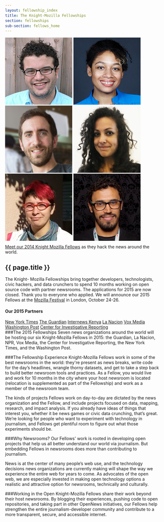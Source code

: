 ```yaml
---
layout: fellowship_index
title: The Knight-Mozilla Fellowships
section: fellowships
sub-section: fellows_home
---
```


<div id="picwrap">
<img src="/media/img/fellows/2014-fellows/ben-220.png" class="frontpic" alt="Ben Chartoff">
<img src="/media/img/fellows/2014-fellows/harlo-220.png" class="frontpic" alt="Harlo Holmes">
<img src="/media/img/fellows/2014-fellows/brian-220.png" class="frontpic" alt="Brian Jacobs">
<img src="/media/img/fellows/2014-fellows/aurelia-220.png" class="frontpic" alt="Aurelia Moser">
<img src="/media/img/fellows/2014-fellows/gabriela-220.png" class="frontpic" alt="Gabriela Rodriguez">
<img src="/media/img/fellows/2014-fellows/marcos-220.png" class="frontpic" alt="Marcos Vanetta">
<p class="caption" style="margin-top: 8px; margin-right: 20px;"><a href="2014meet.html">Meet our 2014 Knight Mozilla Fellows</a> as they hack the news around the world. </p>
</div>
<h2>{{ page.title }}</h2>
<p class="bodybig">The Knight- Mozilla Fellowships bring together developers, technologists, civic hackers, and data crunchers to spend 10 months working on open source code with partner newsrooms. The applications for 2015 are now closed. Thank you to everyone who applied. We will announce our 2015 Fellows at the <a href="http://2014.mozillafestival.org">Mozilla Festival</a> in London, October 24-26.</p>
</p>

<div id="partnerbox">
<h4>Our 2015 Partners</h4>
<a href="http://www.nytimes.com/" class="logo-nyt">New York Times</a>
<a href="http://www.theguardian.com/" class="logo-guardian">The Guardian</a>
<a href="http://www.npr.org" class="logo-npr">Internews Kenya</a>
<a href="http://www.lanacion.com.ar/" class="logo-nacion">La Nacion</a>
<a href="http://www.voxmedia.com/" class="logo-vox">Vox Media</a>
<a href="http://www.washingtonpost.com/" class="logo-wp">Washington Post</a>
<a href="http://cironline.org/" class="logo-cir">Center for Investigative Reporting</a>
</div>
###The 2015 Fellowships
Seven news organizations around the world will be hosting our six Knight-Mozilla Fellows in 2015: the Guardian, La Nacion, NPR, Vox Media, the Center for Investigative Reporting, the New York Times, and the Washington Post.

###The Fellowship Experience
Knight-Mozilla Fellows work in some of the best newsrooms in the world: they're present as news breaks, write code for the day’s headlines, wrangle thorny datasets, and get to take a step back to build better newsroom tools and practices. As a Fellow, you would live and work for 10 months in the city where your host newsroom is located (relocation is supplemented as part of the Fellowship) and work as a member of the newsroom team.

The kinds of projects Fellows work on day-to-day are dictated by the news organization and the Fellow, and include projects focused on data, mapping, research, and impact analysis. If you already have ideas of things that interest you, whether it be news games or civic data crunching, that’s great. We’re looking for people who want to experiment with technology in journalism, and Fellows get plentiful room to figure out what those experiments should be.

###Why Newsrooms?
Our Fellows' work is rooted in developing open projects that help us all better understand our world via journalism. But embedding Fellows in newsrooms does more than contributing to journalism.

News is at the center of many people’s web use, and the technology decisions news organizations are currently making will shape the way we experience the entire web for years to come. As advocates of the open web, we are especially invested in making open technology options a realistic and attractive option for newsrooms, technically and culturally.

###Working in the Open
Knight-Mozilla Fellows share their work beyond their host newsrooms. By blogging their experiences, pushing code to open repositories, and taking part in other OpenNews initiatives, our Fellows help strengthen the entire journalism-developer community and contribute to a more transparent, secure, and accessible internet.

